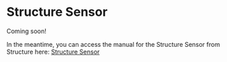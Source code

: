 # Structure Sensor

Coming soon!

In the meantime, you can access the manual for the Structure Sensor from Structure here: [Structure Sensor](https://structure.io/getstarted)